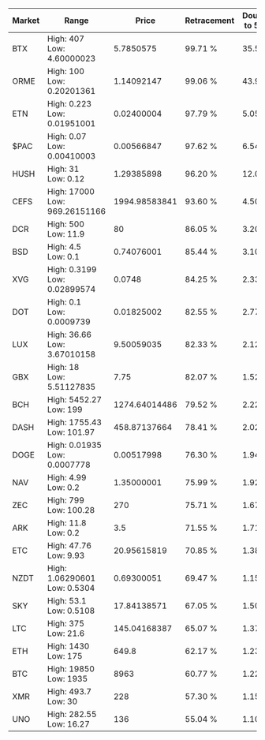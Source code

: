 | Market | Range | Price| Retracement | Doubles to 50% |
| --- | --- | --- | --- | --- |
| BTX | High: 407<br />Low: 4.60000023 | 5.7850575 | 99.71 % | 35.57 |
| ORME | High: 100<br />Low: 0.20201361 | 1.14092147 | 99.06 % | 43.91 |
| ETN | High: 0.223<br />Low: 0.01951001 | 0.02400004 | 97.79 % | 5.05 |
| $PAC | High: 0.07<br />Low: 0.00410003 | 0.00566847 | 97.62 % | 6.54 |
| HUSH | High: 31<br />Low: 0.12 | 1.29385898 | 96.20 % | 12.03 |
| CEFS | High: 17000<br />Low: 969.26151166 | 1994.98583841 | 93.60 % | 4.50 |
| DCR | High: 500<br />Low: 11.9 | 80 | 86.05 % | 3.20 |
| BSD | High: 4.5<br />Low: 0.1 | 0.74076001 | 85.44 % | 3.10 |
| XVG | High: 0.3199<br />Low: 0.02899574 | 0.0748 | 84.25 % | 2.33 |
| DOT | High: 0.1<br />Low: 0.0009739 | 0.01825002 | 82.55 % | 2.77 |
| LUX | High: 36.66<br />Low: 3.67010158 | 9.50059035 | 82.33 % | 2.12 |
| GBX | High: 18<br />Low: 5.51127835 | 7.75 | 82.07 % | 1.52 |
| BCH | High: 5452.27<br />Low: 199 | 1274.64014486 | 79.52 % | 2.22 |
| DASH | High: 1755.43<br />Low: 101.97 | 458.87137664 | 78.41 % | 2.02 |
| DOGE | High: 0.01935<br />Low: 0.0007778 | 0.00517998 | 76.30 % | 1.94 |
| NAV | High: 4.99<br />Low: 0.2 | 1.35000001 | 75.99 % | 1.92 |
| ZEC | High: 799<br />Low: 100.28 | 270 | 75.71 % | 1.67 |
| ARK | High: 11.8<br />Low: 0.2 | 3.5 | 71.55 % | 1.71 |
| ETC | High: 47.76<br />Low: 9.93 | 20.95615819 | 70.85 % | 1.38 |
| NZDT | High: 1.06290601<br />Low: 0.5304 | 0.69300051 | 69.47 % | 1.15 |
| SKY | High: 53.1<br />Low: 0.5108 | 17.84138571 | 67.05 % | 1.50 |
| LTC | High: 375<br />Low: 21.6 | 145.04168387 | 65.07 % | 1.37 |
| ETH | High: 1430<br />Low: 175 | 649.8 | 62.17 % | 1.23 |
| BTC | High: 19850<br />Low: 1935 | 8963 | 60.77 % | 1.22 |
| XMR | High: 493.7<br />Low: 30 | 228 | 57.30 % | 1.15 |
| UNO | High: 282.55<br />Low: 16.27 | 136 | 55.04 % | 1.10 |
